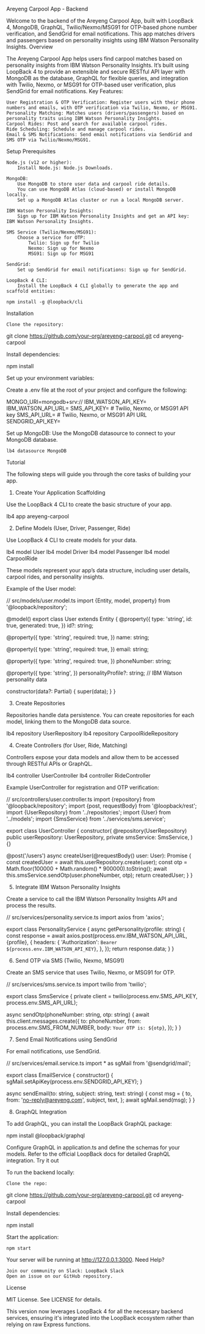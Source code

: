 Areyeng Carpool App - Backend

Welcome to the backend of the Areyeng Carpool App, built with LoopBack 4, MongoDB, GraphQL, Twilio/Nexmo/MSG91 for OTP-based phone number verification, and SendGrid for email notifications. This app matches drivers and passengers based on personality insights using IBM Watson Personality Insights.
Overview

The Areyeng Carpool App helps users find carpool matches based on personality insights from IBM Watson Personality Insights. It’s built using LoopBack 4 to provide an extensible and secure RESTful API layer with MongoDB as the database, GraphQL for flexible queries, and integration with Twilio, Nexmo, or MSG91 for OTP-based user verification, plus SendGrid for email notifications.
Key Features:

    User Registration & OTP Verification: Register users with their phone numbers and emails, with OTP verification via Twilio, Nexmo, or MSG91.
    Personality Matching: Matches users (drivers/passengers) based on personality traits using IBM Watson Personality Insights.
    Carpool Rides: Post and search for available carpool rides.
    Ride Scheduling: Schedule and manage carpool rides.
    Email & SMS Notifications: Send email notifications via SendGrid and SMS OTP via Twilio/Nexmo/MSG91.

Setup
Prerequisites

    Node.js (v12 or higher):
        Install Node.js: Node.js Downloads.

    MongoDB:
        Use MongoDB to store user data and carpool ride details.
        You can use MongoDB Atlas (cloud-based) or install MongoDB locally.
        Set up a MongoDB Atlas cluster or run a local MongoDB server.

    IBM Watson Personality Insights:
        Sign up for IBM Watson Personality Insights and get an API key: IBM Watson Personality Insights.

    SMS Service (Twilio/Nexmo/MSG91):
        Choose a service for OTP:
            Twilio: Sign up for Twilio
            Nexmo: Sign up for Nexmo
            MSG91: Sign up for MSG91

    SendGrid:
        Set up SendGrid for email notifications: Sign up for SendGrid.

    LoopBack 4 CLI:
        Install the LoopBack 4 CLI globally to generate the app and scaffold entities:

    npm install -g @loopback/cli

Installation

    Clone the repository:

git clone https://github.com/your-org/areyeng-carpool.git
cd areyeng-carpool

Install dependencies:

npm install

Set up your environment variables:

Create a .env file at the root of your project and configure the following:

MONGO_URI=mongodb+srv://<your-mongo-uri>
IBM_WATSON_API_KEY=<your-ibm-watson-api-key>
IBM_WATSON_API_URL=<your-ibm-watson-url>
SMS_API_KEY=<your-sms-api-key>        # Twilio, Nexmo, or MSG91 API key
SMS_API_URL=<your-sms-api-url>        # Twilio, Nexmo, or MSG91 API URL
SENDGRID_API_KEY=<your-sendgrid-api-key>

Set up MongoDB: Use the MongoDB datasource to connect to your MongoDB database.

    lb4 datasource MongoDB

Tutorial

The following steps will guide you through the core tasks of building your app.
1. Create Your Application Scaffolding

Use the LoopBack 4 CLI to create the basic structure of your app.

lb4 app areyeng-carpool

2. Define Models (User, Driver, Passenger, Ride)

Use LoopBack 4 CLI to create models for your data.

lb4 model User
lb4 model Driver
lb4 model Passenger
lb4 model CarpoolRide

These models represent your app’s data structure, including user details, carpool rides, and personality insights.

Example of the User model:

// src/models/user.model.ts
import {Entity, model, property} from '@loopback/repository';

@model()
export class User extends Entity {
@property({
type: 'string',
id: true,
generated: true,
})
id?: string;

@property({
type: 'string',
required: true,
})
name: string;

@property({
type: 'string',
required: true,
})
email: string;

@property({
type: 'string',
required: true,
})
phoneNumber: string;

@property({
type: 'string',
})
personalityProfile?: string;  // IBM Watson personality data

constructor(data?: Partial<User>) {
super(data);
}
}

3. Create Repositories

Repositories handle data persistence. You can create repositories for each model, linking them to the MongoDB data source.

lb4 repository UserRepository
lb4 repository CarpoolRideRepository

4. Create Controllers (for User, Ride, Matching)

Controllers expose your data models and allow them to be accessed through RESTful APIs or GraphQL.

lb4 controller UserController
lb4 controller RideController

Example UserController for registration and OTP verification:

// src/controllers/user.controller.ts
import {repository} from '@loopback/repository';
import {post, requestBody} from '@loopback/rest';
import {UserRepository} from '../repositories';
import {User} from '../models';
import {SmsService} from '../services/sms.service';

export class UserController {
constructor(
@repository(UserRepository) public userRepository: UserRepository,
private smsService: SmsService,
) {}

@post('/users')
async createUser(@requestBody() user: User): Promise<User> {
const createdUser = await this.userRepository.create(user);
const otp = Math.floor(100000 + Math.random() * 900000).toString();
await this.smsService.sendOtp(user.phoneNumber, otp);
return createdUser;
}
}

5. Integrate IBM Watson Personality Insights

Create a service to call the IBM Watson Personality Insights API and process the results.

// src/services/personality.service.ts
import axios from 'axios';

export class PersonalityService {
async getPersonality(profile: string) {
const response = await axios.post(process.env.IBM_WATSON_API_URL, {profile}, {
headers: {
'Authorization': `Bearer ${process.env.IBM_WATSON_API_KEY}`,
},
});
return response.data;
}
}

6. Send OTP via SMS (Twilio, Nexmo, MSG91)

Create an SMS service that uses Twilio, Nexmo, or MSG91 for OTP.

// src/services/sms.service.ts
import twilio from 'twilio';

export class SmsService {
private client = twilio(process.env.SMS_API_KEY, process.env.SMS_API_URL);

async sendOtp(phoneNumber: string, otp: string) {
await this.client.messages.create({
to: phoneNumber,
from: process.env.SMS_FROM_NUMBER,
body: `Your OTP is: ${otp}`,
});
}
}

7. Send Email Notifications using SendGrid

For email notifications, use SendGrid.

// src/services/email.service.ts
import * as sgMail from '@sendgrid/mail';

export class EmailService {
constructor() {
sgMail.setApiKey(process.env.SENDGRID_API_KEY);
}

async sendEmail(to: string, subject: string, text: string) {
const msg = {
to,
from: 'no-reply@areyeng.com',
subject,
text,
};
await sgMail.send(msg);
}
}

8. GraphQL Integration

To add GraphQL, you can install the LoopBack GraphQL package:

npm install @loopback/graphql

Configure GraphQL in application.ts and define the schemas for your models. Refer to the official LoopBack docs for detailed GraphQL integration.
Try it out

To run the backend locally:

    Clone the repo:

git clone https://github.com/your-org/areyeng-carpool.git
cd areyeng-carpool

Install dependencies:

npm install

Start the application:

    npm start

Your server will be running at http://127.0.0.1:3000.
Need Help?

    Join our community on Slack: LoopBack Slack
    Open an issue on our GitHub repository.

License

MIT License. See LICENSE for details.

This version now leverages LoopBack 4 for all the necessary backend services, ensuring it's integrated into the LoopBack ecosystem rather than relying on raw Express functions.